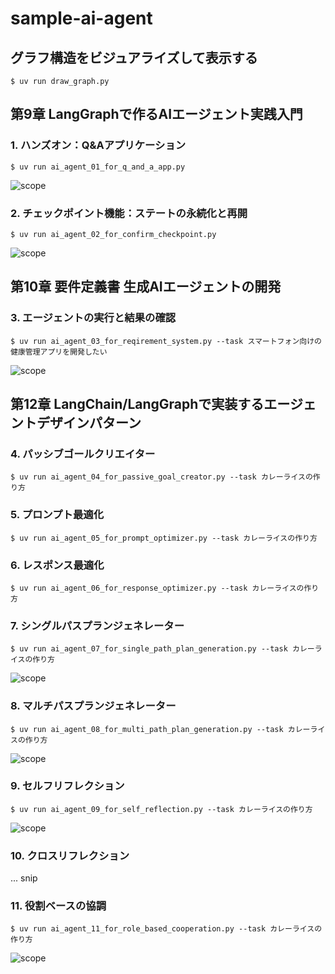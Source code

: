 # sample-ai-agent

## グラフ構造をビジュアライズして表示する

    $ uv run draw_graph.py

## 第9章 LangGraphで作るAIエージェント実践入門

### 1. ハンズオン：Q&Aアプリケーション

    $ uv run ai_agent_01_for_q_and_a_app.py

![scope](graph/graph_ai_agent_01.png)

### 2. チェックポイント機能：ステートの永続化と再開

    $ uv run ai_agent_02_for_confirm_checkpoint.py

![scope](graph/graph_ai_agent_02.png)

## 第10章 要件定義書 生成AIエージェントの開発

### 3. エージェントの実行と結果の確認

    $ uv run ai_agent_03_for_reqirement_system.py --task スマートフォン向けの健康管理アプリを開発したい

![scope](graph/graph_ai_agent_03.png)

## 第12章 LangChain/LangGraphで実装するエージェントデザインパターン

### 4. パッシブゴールクリエイター

    $ uv run ai_agent_04_for_passive_goal_creator.py --task カレーライスの作り方

### 5. プロンプト最適化

    $ uv run ai_agent_05_for_prompt_optimizer.py --task カレーライスの作り方

### 6. レスポンス最適化

    $ uv run ai_agent_06_for_response_optimizer.py --task カレーライスの作り方

### 7. シングルパスプランジェネレーター

    $ uv run ai_agent_07_for_single_path_plan_generation.py --task カレーライスの作り方

![scope](graph/graph_ai_agent_07.png)

### 8. マルチパスプランジェネレーター

    $ uv run ai_agent_08_for_multi_path_plan_generation.py --task カレーライスの作り方

![scope](graph/graph_ai_agent_08.png)

### 9. セルフリフレクション

    $ uv run ai_agent_09_for_self_reflection.py --task カレーライスの作り方

![scope](graph/graph_ai_agent_09.png)

### 10. クロスリフレクション

... snip

### 11. 役割ベースの協調

    $ uv run ai_agent_11_for_role_based_cooperation.py --task カレーライスの作り方

![scope](graph/graph_ai_agent_11.png)
